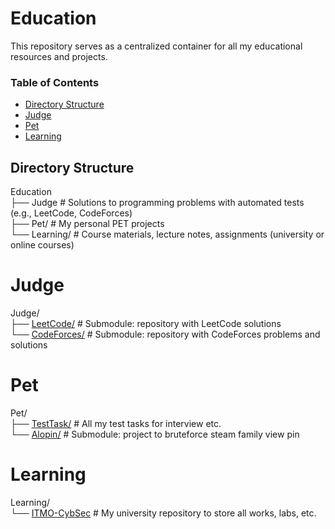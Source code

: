 # Education

This repository serves as a centralized container for all my educational resources and projects.

### Table of Contents

- [Directory Structure](#directory-structure)
- [Judge](#judge)
- [Pet](#pet)
- [Learning](#learning)

## Directory Structure

Education \
├── Judge # Solutions to programming problems with automated tests (e.g., LeetCode, CodeForces) \
├── Pet/ # My personal PET projects \
└── Learning/ # Course materials, lecture notes, assignments (university or online courses)

# Judge
Judge/ \
├── [LeetCode/](https://github.com/rodeka/LeetCode/) # Submodule: repository with LeetCode solutions \
└── [CodeForces/](https://github.com/rodeka/CodeForces/) # Submodule: repository with CodeForces problems and solutions

# Pet

Pet/ \
├── [TestTask/](/Pet/TestTask/) # All my test tasks for interview etc. \
└── [Alopin/](https://github.com/rodeka/AloPin) # Submodule: project to bruteforce steam family view pin

# Learning

Learning/ \
└── [ITMO-CybSec](https://github.com/rodeka/ITMO-CybSec/) # My university repository to store all works, labs, etc.
